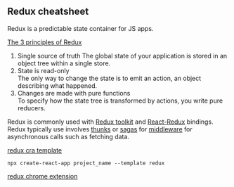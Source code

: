 ## Redux cheatsheet

Redux is a predictable state container for JS apps.  

[The 3 principles of Redux](https://redux.js.org/introduction/three-principles) 

1. Single source of truth
The global state of your application is stored in an object tree within a single store.  
2. State is read-only  
The only way to change the state is to emit an action, an object describing what happened.  
3. Changes are made with pure functions  
To specify how the state tree is transformed by actions, you write pure reducers.



Redux is  commonly used with [Redux toolkit](https://redux-toolkit.js.org/) and [React-Redux](https://react-redux.js.org/) bindings.  
Redux typically use involves [thunks](https://github.com/reduxjs/redux-thunk#redux-thunk) or [sagas](https://redux-saga.js.org/) for [middleware](https://redux.js.org/advanced/middleware) for asynchronous calls such as fetching data.  

[redux cra template](https://github.com/reduxjs/cra-template-redux) 
```
npx create-react-app project_name --template redux  
```

[redux chrome extension](https://chrome.google.com/webstore/detail/redux-devtools/lmhkpmbekcpmknklioeibfkpmmfibljd?hl=en)  
